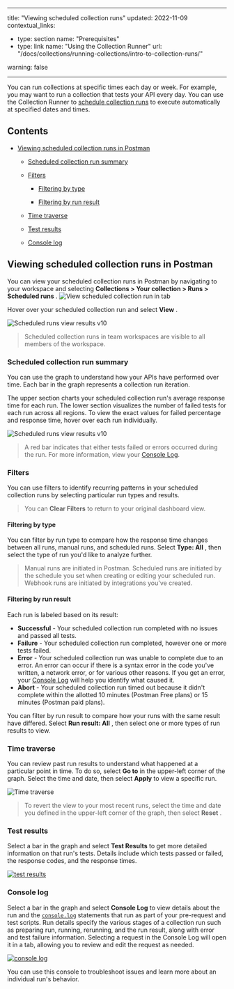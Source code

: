 *** ** * ** ***

title: "Viewing scheduled collection runs"
updated: 2022\-11\-09
contextual\_links:

* type: section name: "Prerequisites"
* type: link name: "Using the Collection Runner" url: "/docs/collections/running\-collections/intro\-to\-collection\-runs/"

warning: false

*** ** * ** ***

You can run collections at specific times each day or week. For example, you may want to run a collection that tests your API every day. You can use the Collection Runner to [schedule collection runs](/docs/collections/running-collections/scheduling-collection-runs/) to execute automatically at specified dates and times.

Contents
--------

* [Viewing scheduled collection runs in Postman](#viewing-scheduled-collection-runs-in-postman)

  * [Scheduled collection run summary](#scheduled-collection-run-summary)

  * [Filters](#filters)

    *  [Filtering by type](#filtering-by-type)

    *  [Filtering by run result](#filtering-by-run-result)

  * [Time traverse](#time-traverse)

  * [Test results](#test-results)

  * [Console log](#console-log)

Viewing scheduled collection runs in Postman
--------------------------------------------

You can view your scheduled collection runs in Postman by navigating to your workspace and selecting **Collections > Your collection > Runs > Scheduled runs** .
![View scheduled collection run in tab](https://assets.postman.com/postman-docs/v10/scheduled-runs-tab-5-v10-13.jpg) 

Hover over your scheduled collection run and select **View** .

![Scheduled runs view results v10](https://assets.postman.com/postman-docs/v10/scr-hover-select-view-1-v10-13.jpg)
> 
> Scheduled collection runs in team workspaces are visible to all members of the workspace.

### Scheduled collection run summary

You can use the graph to understand how your APIs have performed over time. Each bar in the graph represents a collection run iteration.

The upper section charts your scheduled collection run's average response time for each run. The lower section visualizes the number of failed tests for each run across all regions. To view the exact values for failed percentage and response time, hover over each run individually.

![Scheduled runs view results v10](https://assets.postman.com/postman-docs/v10/view-scheduled-run-results-2-v10.jpg)
> 
> A red bar indicates that either tests failed or errors occurred during the run. For more information, view your [Console Log](#console-log).

### Filters

You can use filters to identify recurring patterns in your scheduled collection runs by selecting particular run types and results.
> 
> You can **Clear Filters** to return to your original dashboard view.

#### Filtering by type

You can filter by run type to compare how the response time changes between all runs, manual runs, and scheduled runs. Select **Type: All** , then select the type of run you'd like to analyze further.
> 
> Manual runs are initiated in Postman. Scheduled runs are initiated by the schedule you set when creating or editing your scheduled run. Webhook runs are initiated by integrations you've created.

#### Filtering by run result

Each run is labeled based on its result:

* **Successful** \- Your scheduled collection run completed with no issues and passed all tests.
* **Failure** \- Your scheduled collection run completed, however one or more tests failed.
* **Error** \- Your scheduled collection run was unable to complete due to an error. An error can occur if there is a syntax error in the code you've written, a network error, or for various other reasons. If you get an error, your [Console Log](#console-log) will help you identify what caused it.
* **Abort** \- Your scheduled collection run timed out because it didn't complete within the allotted 10 minutes \(Postman Free plans\) or 15 minutes \(Postman paid plans\).

You can filter by run result to compare how your runs with the same result have differed. Select **Run result: All** , then select one or more types of run results to view.

### Time traverse

You can review past run results to understand what happened at a particular point in time. To do so, select **Go to** in the upper\-left corner of the graph. Select the time and date, then select **Apply** to view a specific run.

![Time traverse](https://assets.postman.com/postman-docs/v10/scr-time-traverse-v10.jpg)
> 
> To revert the view to your most recent runs, select the time and date you defined in the upper\-left corner of the graph, then select **Reset** .

### Test results

Select a bar in the graph and select **Test Results** to get more detailed information on that run's tests. Details include which tests passed or failed, the response codes, and the response times.

[![test results](https://assets.postman.com/postman-docs/v10/scr-view-test-results-v10.jpg)](https://assets.postman.com/postman-docs/scr-view-test-results-v10.jpg)

### Console log

Select a bar in the graph and select **Console Log** to view details about the run and the [`console.log`](/docs/sending-requests/troubleshooting-api-requests/) statements that run as part of your pre\-request and test scripts. Run details specify the various stages of a collection run such as preparing run, running, rerunning, and the run result, along with error and test failure information. Selecting a request in the Console Log will open it in a tab, allowing you to review and edit the request as needed.

[![console log](https://assets.postman.com/postman-docs/v10/scr-view-console-log-v10.jpg)](https://assets.postman.com/postman-docs/v10/scr-view-console-log-v10.jpg)

You can use this console to troubleshoot issues and learn more about an individual run's behavior.

